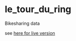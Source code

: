# le_tour_du_ring
Bikesharing data

see [here for live version](https://clementlefevre.shinyapps.io/shiny_deckgl/)
